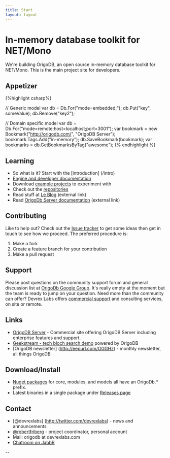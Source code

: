 ```yaml
---
title: Start
layout: layout
---
```

# In-memory database toolkit for NET/Mono
We're building OrigoDB, an open source in-memory database toolkit for NET/Mono.
This is the main project site for developers. 

## Appetizer
{%highlight csharp%}

   // Generic model
   var db = Db.For<KeyValueStore>("mode=embedded;");
   db.Put("key", someValue);
   db.Remove("key2");
   
   // Domain specific model
   var db = Db.For<BookmarkModel>("mode=remote;host=localhost;port=3001");
   var bookmark = new Bookmark("http://origodb.com/", "OrigoDB Server");
   bookmark.Tags.Add("in-memory");
   db.SaveBookmark(bookmark);
   var bookmarks = db.GetBookmarksByTag("awesome");
{% endhighlight %}


## Learning
* So what is it? Start with the [introduction] (/intro)
* [Engine and developer documentation](/docs)
* Download [example projects](/examples) to experiment with
* Check out the [repositories](/repos)
* Read stuff at [Le Blog](http://robertfriberg.se/) (external link)
* Read [OrigoDb Server documentation](http://devrexlabs.com/docs) (external link)


## Contributing
Like to help out? Check out the [Issue tracker](https://github.com/DevrexLabs/origodb/issues) to get some ideas then get in
touch to see how we proceed. The preferred procedure is:
1. Make a fork
2. Create a feature branch for your contribution
3. Make a pull request

## Support
Please post questions on the community support forum and general discussion list at [OrigoDb Google Group](https://groups.google.com/forum/#!forum/origodb).
It's really empty at the moment but the team is ready to jump on your question. Need more than the community can offer? 
Devrex Labs offers [commercial support](http://devrexlabs.com/) and consulting services, on site or remote.

## Links

* [OrigoDB Server](http://origodb.com/) - Commercial site offering OrigoDB Server including enterprise features and support.
* [Geekstream - tech bloch search demo](http://geekstream.devrexlabs.com) powered by OrigoDB
* [OrigoDB newsletter] (http://eepurl.com/OGGHz) - monthly newsletter, all things OrigoDB

## Download/Install
* [Nuget packages](http://nuget.org/packages?q=origodb&sortOrder=package-download-count) for core, modules, and models all have an OrigoDb.* prefix.
* Latest binaries in a single package under [Releases page](https://github.com/DevrexLabs/origodb/releases)


## Contact
* [@devrexlabs] (http://twitter.com/devrexlabs) - news and announcements
* [@robertfriberg](http://twitter.com/robertfriberg) - project coordinator, personal account
* Mail: origodb at devrexlabs.com
* [Chatroom on JabbR](https://jabbr.net/#/rooms/OrigoDB)

--
